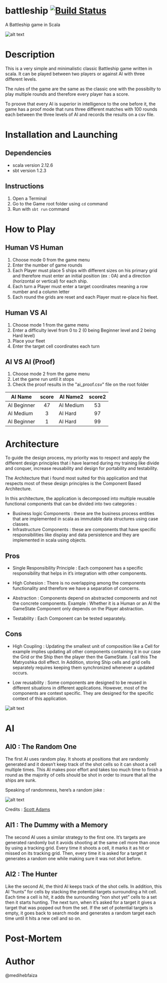 # battleship  [![Build Status](https://travis-ci.com/medihebfaiza/battleship.svg?token=wq2jy2ZMbiE2BrbXrnz3&branch=master)](https://travis-ci.com/medihebfaiza/battleship)
A Battleship game in Scala

![alt text](https://imgur.com/yP2GHgy.png "Title Image")
# Description 
This is a very simple and minimalistic classic Battleship game written in scala. It can be played between two players or against AI with three different levels.

The rules of the game are the same as the classic one with the possibilty to play multiple rounds and therefore every player has a score.

To proove that every AI is superior in intelligence to the one before it, the game has a proof mode that runs three different matches with 100 rounds each between the three levels of AI and records the results on a csv file.  
# Installation and Launching
## Dependencies
* scala version 2.12.6
* sbt version 1.2.3
## Instructions
1. Open a Terminal
2. Go to the Game root folder using `cd` command
3. Run with `sbt run` command

# How to Play
## Human VS Human
1. Choose mode 0 from the game menu
2. Enter the number of game rounds
3. Each Player must place 5 ships with different sizes on his primary grid and therefore must enter an initial position (ex : 0A) and a direction (horizontal or vertical) for each ship.
4. Each turn a Player must enter a target coordinates meaning a row number and a column letter
5. Each round the grids are reset and each Player must re-place his fleet.  

## Human VS AI
1. Choose mode 1 from the game menu
2. Enter a difficulty level from 0 to 2 (0 being Beginner level and 2 being Hard level)
3. Place your fleet
4. Enter the target cell coordinates each turn

## AI VS AI (Proof)
1. Choose mode 2 from the game menu
2. Let the game run until it stops
3. Check the proof results in the "ai_proof.csv" file on the root folder 

|AI Name     | score | AI Name2  | score2 |
------------ | :---: | --------- | :-----:  
|AI Beginner | 47    | AI Medium | 53     |
|AI Medium   | 3     | AI Hard   | 97     |
|AI Beginner | 1     | AI Hard   | 99     |

# Architecture
To guide the design process, my priority was to respect and apply the different design principles that i have learned during my training like divide and conquer, increase reusability and design for portability and testability.

The Architecture that i found most suited for this application and that respects most of these design principles is the Component Based Architecture.

In this architecture, the application is decomposed into multiple reusable functional components that can be divided into two categories : 
- Business logic Components : these are the business process entities that are implemented in scala as immutable data structures using case classes.
- Infrastructure Components : these are components that have specific responsibilities like display and data persistence and they are implemented in scala using objects.

## Pros
- Single Responsibility Principle :
Each component has a specific responsibility that helps in it’s integration with other components.

- High Cohesion :
There is no overlapping among the components functionality and therefore we have a separation of concerns.

- Abstraction : 
Components depend on abstracted components and not the concrete components. Example : Whether it is a Human or an AI the GameState Component only depends on the Player abstraction. 

- Testability : 
Each Component can be tested separately.
## Cons
- High Coupling : 
Updating  the smallest unit of composition like a Cell for example implies updating all other components containing it in our case the Grid or the Ship then the player then the GameState. I call this The Matryoshka doll effect.
In Addition, storing Ship cells and grid cells separately requires keeping them synchronized whenever a updated occurs.

- Low reusability : 
Some components are designed to be reused in different situations in different applications. However, most of the components are context specific. They are designed for the specific context of this application.

![alt text](https://i.imgur.com/pEn8VdI.png "Architecture")


# AI
## AI0 : The Random One
The first AI uses  random play. It shoots at positions that are randomly generated and it doesn’t keep track of the shot cells so it can shoot a cell multiple times.
This AI makes poor effort and takes too much time to finish a round as the majority of cells should be shot in order to insure that all the ships are sunk.

Speaking of randomness, here’s a random joke :

![alt text](https://i.imgur.com/lJ7LuSg.gif "Joke")

Credits : [Scott Adams](http://dilbert.com/)
## AI1 : The Dummy with a Memory
The second AI uses a similar strategy to the first one. It’s targets are generated randomly but it avoids shooting at the same cell more than once by using a tracking grid. Every time it shoots a cell, it marks it as hit or missed on its tracking grid. Then, every time it is asked for a target it generates a random one while making sure it was not shot before.

## AI2 : The Hunter
Like the second AI, the third AI keeps track of the shot cells. In addition, this AI “hunts” for cells by stacking the potential targets surrounding a hit cell.
Each time a cell is hit, it adds the surrounding “non shot yet” cells to a set then it starts hunting. The next turn, when it’s asked for a target it gives a target that was popped out from the set.
If the set of potential targets is empty, it goes back to search mode and generates a random target each time until it hits a new cell and so on.

# Post-Mortem

# Author
@medihebfaiza
